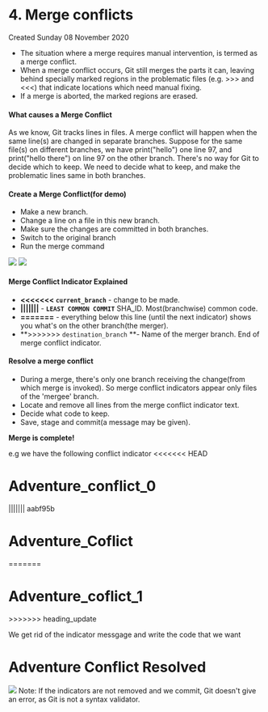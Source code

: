 # 4. Merge conflicts
Created Sunday 08 November 2020


* The situation where a merge requires manual intervention, is termed as a merge conflict.
* When a merge conflict occurs, Git still merges the parts it can, leaving behind specially marked regions in the problematic files (e.g. >>> and <<<) that indicate locations which need manual fixing.
* If a merge is aborted, the marked regions are erased.


#### What causes a Merge Conflict
As we know, Git tracks lines in files. A merge conflict will happen when the same line(s) are changed in separate branches. 
Suppose for the same file(s) on different branches, we have print("hello") one line 97, and print("hello there") on line 97 on the other branch. There's no way for Git to decide which to keep.
We need to decide what to keep, and make the problematic lines same in both branches.

#### Create a Merge Conflict(for demo)

* Make a new branch.
* Change a line on a file in this new branch.
* Make sure the changes are committed in both branches.
* Switch to the original branch
* Run the merge command

![](4._Merge_conflicts-image-1.png)
![](4._Merge_conflicts-image-2.png)

#### Merge Conflict Indicator Explained

* **<<<<<<< ``current_branch``** - change to be made.
* **|||||||** - **``LEAST COMMON COMMIT``** SHA_ID. Most(branchwise) common code.
* **=======** - everything below this line (until the next indicator) shows you what's on the other branch(the merger).
* **>>>>>>> ``destination_branch`` **- Name of the merger branch. End of merge conflict indicator.


#### Resolve a merge conflict

* During a merge, there's only one branch receiving the change(from which merge is invoked). So merge conflict indicators appear only files of the 'mergee' branch. 
* Locate and remove all lines from the merge conflict indicator text.
* Decide what code to keep.
* Save, stage and commit(a message may be given).

**Merge is complete!**

e.g we have the following conflict indicator
	<<<<<<< HEAD
	      <h1>Adventure_conflict_0</h1>
	||||||| aabf95b
	      <h1>Adventure_Coflict</h1>
	=======
	      <h1>Adventure_coflict_1</h1>
	>>>>>>> heading_update

We get rid of the indicator messgage and write the code that we want
		<h1> Adventure Conflict Resolved</h1>

![](4._Merge_conflicts-image-3.png)
Note: If the indicators are not removed and we commit, Git doesn't give an error, as Git is not a syntax validator.

